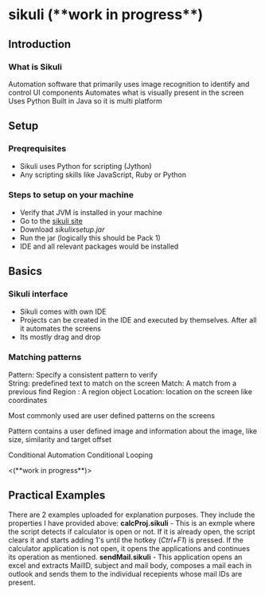 # sikuli (\*\*work in progress\*\*)

## Introduction

### What is Sikuli
Automation software that primarily uses image recognition to identify and control UI components
Automates what is visually present in the screen
Uses Python
Built in Java so it is multi platform

## Setup
### Preqrequisites
-	Sikuli uses Python for scripting (Jython)
-	Any scripting skills like JavaScript, Ruby or Python 

### Steps to setup on your machine

-	Verify that JVM is installed in your machine
-	Go to the [sikuli site](http://www.Sikulix.com)
-	Download *sikulixsetup.jar*
-	Run the jar (logically this should be Pack 1)
-	IDE and all relevant packages would be installed

## Basics</br>
### Sikuli interface
-	Sikuli comes with own IDE
-	Projects can be created in the IDE and executed by themselves. After all it automates the screens
-	Its mostly drag and drop



### Matching patterns 
Pattern: Specify a consistent pattern to verify  
String: predefined text to match on the screen
Match: A match from a previous find
Region : A region object
Location: location on the screen like coordinates	

Most commonly used are user defined patterns on the screens


Pattern contains a user defined image and information about the image, like size, similarity and target offset
<place and example>




Conditional Automation
Conditional Looping

<(\*\*work in progress\*\*)>



## Practical Examples
There are 2 examples uploaded for explanation purposes. They include the properties I have provided above:
**calcProj.sikuli** - This is an exmple where the script detects if calculator is open or not. If it is already open, the script clears it and starts adding 1's until the hotkey (*Ctrl+F1*) is pressed. If the calculator application is not open, it opens the applications and continues its operation as mentioned. 
**sendMail.sikuli** - This application opens an excel and extracts MailID, subject and mail body, composes a mail each in outlook and sends them to the individual recepients whose mail IDs are present. 
